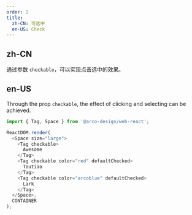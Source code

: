 ```yaml
---
order: 2
title: 
  zh-CN: 可选中
  en-US: Check
---
```


## zh-CN

通过参数 `checkable`，可以实现点击选中的效果。

## en-US

Through the prop `checkable`, the effect of clicking and selecting can be achieved.

```js
import { Tag, Space } from '@arco-design/web-react';

ReactDOM.render(
  <Space size="large">
    <Tag checkable>
      Awesome
    </Tag>
    <Tag checkable color="red" defaultChecked>
      Toutiao
    </Tag>
    <Tag checkable color="arcoblue" defaultChecked>
      Lark
    </Tag>
  </Space>,
  CONTAINER
);
```
